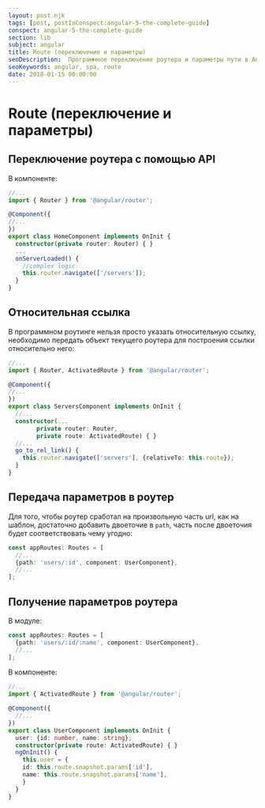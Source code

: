 ```yaml
---
layout: post.njk
tags: [post, postInConspect:angular-5-the-complete-guide]
conspect: angular-5-the-complete-guide
section: lib
subject: angular
title: Route (переключение и параметры)
seoDescription:  Программное переключение роутера и параметры пути в Angular5.
seoKeywords: angular, spa, route
date: 2018-01-15 00:00:00
---
```

# Route (переключение и параметры)

## Переключение роутера с помощью API

В компоненте:

```typescript
//...
import { Router } from '@angular/router';

@Component({
//...
})
export class HomeComponent implements OnInit {
  constructor(private router: Router) { }
  ...
  onServerLoaded() {
    //complex logic
    this.router.navigate(['/servers']);
  }
}
```

## Относительная ссылка

В программном роутинге нельзя просто указать относительную ссылку, необходимо передать объект текущего роутера для построения ссылки относительно него:

```typescript
//...
import { Router, ActivatedRoute } from '@angular/router';

@Component({
//...
})
export class ServersComponent implements OnInit {
  //...
  constructor(...
        private router: Router,
        private route: ActivatedRoute) { }
  //...
  go_to_rel_link() {
    this.router.navigate(['servers'], {relativeTo: this.route});
  }
}
```

## Передача параметров в роутер

Для того, чтобы роутер сработал на произвольную часть url, как на шаблон, достаточно добавить двоеточие в `path`, часть после двоеточия будет соответствовать чему угодно:

```typescript
const appRoutes: Routes = [
  //...
  {path: 'users/:id', component: UserComponent},
  //...
];
```

## Получение параметров роутера

В модуле:

```typescript
const appRoutes: Routes = [
  {path: 'users/:id/:name', component: UserComponent},
  //...
];
```

В компоненте:

```typescript
//...
import { ActivatedRoute } from '@angular/router';

@Component({
  //...
})
export class UserComponent implements OnInit {
  user: {id: number, name: string};
  constructor(private route: ActivatedRoute) { }
  ngOnInit() {
    this.user = {
    id: this.route.snapshot.params['id'],
    name: this.route.snapshot.params['name'],
    }
  }
}
```